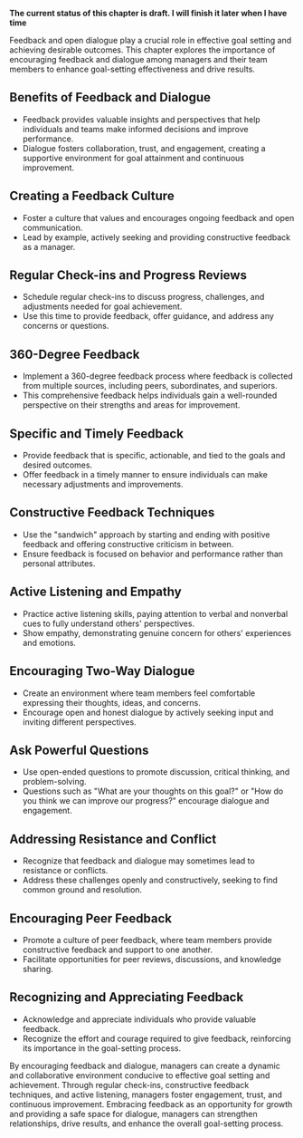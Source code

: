 **The current status of this chapter is draft. I will finish it later when I have time**

Feedback and open dialogue play a crucial role in effective goal setting and achieving desirable outcomes. This chapter explores the importance of encouraging feedback and dialogue among managers and their team members to enhance goal-setting effectiveness and drive results.

**Benefits of Feedback and Dialogue**
-------------------------------------

* Feedback provides valuable insights and perspectives that help individuals and teams make informed decisions and improve performance.
* Dialogue fosters collaboration, trust, and engagement, creating a supportive environment for goal attainment and continuous improvement.

**Creating a Feedback Culture**
-------------------------------

* Foster a culture that values and encourages ongoing feedback and open communication.
* Lead by example, actively seeking and providing constructive feedback as a manager.

**Regular Check-ins and Progress Reviews**
------------------------------------------

* Schedule regular check-ins to discuss progress, challenges, and adjustments needed for goal achievement.
* Use this time to provide feedback, offer guidance, and address any concerns or questions.

**360-Degree Feedback**
-----------------------

* Implement a 360-degree feedback process where feedback is collected from multiple sources, including peers, subordinates, and superiors.
* This comprehensive feedback helps individuals gain a well-rounded perspective on their strengths and areas for improvement.

**Specific and Timely Feedback**
--------------------------------

* Provide feedback that is specific, actionable, and tied to the goals and desired outcomes.
* Offer feedback in a timely manner to ensure individuals can make necessary adjustments and improvements.

**Constructive Feedback Techniques**
------------------------------------

* Use the "sandwich" approach by starting and ending with positive feedback and offering constructive criticism in between.
* Ensure feedback is focused on behavior and performance rather than personal attributes.

**Active Listening and Empathy**
--------------------------------

* Practice active listening skills, paying attention to verbal and nonverbal cues to fully understand others' perspectives.
* Show empathy, demonstrating genuine concern for others' experiences and emotions.

**Encouraging Two-Way Dialogue**
--------------------------------

* Create an environment where team members feel comfortable expressing their thoughts, ideas, and concerns.
* Encourage open and honest dialogue by actively seeking input and inviting different perspectives.

**Ask Powerful Questions**
--------------------------

* Use open-ended questions to promote discussion, critical thinking, and problem-solving.
* Questions such as "What are your thoughts on this goal?" or "How do you think we can improve our progress?" encourage dialogue and engagement.

**Addressing Resistance and Conflict**
--------------------------------------

* Recognize that feedback and dialogue may sometimes lead to resistance or conflicts.
* Address these challenges openly and constructively, seeking to find common ground and resolution.

**Encouraging Peer Feedback**
-----------------------------

* Promote a culture of peer feedback, where team members provide constructive feedback and support to one another.
* Facilitate opportunities for peer reviews, discussions, and knowledge sharing.

**Recognizing and Appreciating Feedback**
-----------------------------------------

* Acknowledge and appreciate individuals who provide valuable feedback.
* Recognize the effort and courage required to give feedback, reinforcing its importance in the goal-setting process.

By encouraging feedback and dialogue, managers can create a dynamic and collaborative environment conducive to effective goal setting and achievement. Through regular check-ins, constructive feedback techniques, and active listening, managers foster engagement, trust, and continuous improvement. Embracing feedback as an opportunity for growth and providing a safe space for dialogue, managers can strengthen relationships, drive results, and enhance the overall goal-setting process.
